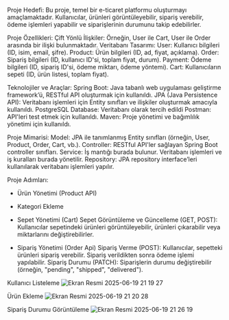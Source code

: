 Proje Hedefi:
Bu proje, temel bir e-ticaret platformu oluşturmayı amaçlamaktadır. Kullanıcılar, ürünleri görüntüleyebilir, sipariş verebilir, ödeme işlemleri yapabilir ve siparişlerinin durumunu takip edebilirler.

Proje Özellikleri:
Çift Yönlü İlişkiler: Örneğin, User ile Cart, User ile Order arasında bir ilişki bulunmaktadır.
Veritabanı Tasarımı:
User: Kullanıcı bilgileri (ID, isim, email, şifre).
Product: Ürün bilgileri (ID, ad, fiyat, açıklama).
Order: Sipariş bilgileri (ID, kullanıcı ID'si, toplam fiyat, durum).
Payment: Ödeme bilgileri (ID, sipariş ID'si, ödeme miktarı, ödeme yöntemi).
Cart: Kullanıcıların sepeti (ID, ürün listesi, toplam fiyat).

Teknolojiler ve Araçlar:
Spring Boot: Java tabanlı web uygulaması geliştirme framework’ü, RESTful API oluşturmak için kullanıldı.
JPA (Java Persistence API): Veritabanı işlemleri için Entity sınıfları ve ilişkiler oluşturmak amacıyla kullanıldı.
PostgreSQL Database: Veritabanı olarak tercih edildi 
Postman: API'leri test etmek için kullanıldı.
Maven: Proje yönetimi ve bağımlılık yönetimi için kullanıldı.

Proje Mimarisi:
Model: JPA ile tanımlanmış Entity sınıfları (örneğin, User, Product, Order, Cart, vb.).
Controller: RESTful API'ler sağlayan Spring Boot controller sınıfları.
Service: İş mantığı burada bulunur. Veritabanı işlemleri ve iş kuralları burada yönetilir.
Repository: JPA repository interface’leri kullanılarak veritabanı işlemleri yapılır.

Proje Adımları:
* Ürün Yönetimi (Product API)

* Kategori Ekleme
   
* Sepet Yönetimi (Cart)
Sepet Görüntüleme ve Güncelleme (GET, POST): Kullanıcılar sepetindeki ürünleri görüntüleyebilir, ürünleri çıkarabilir veya miktarlarını değiştirebilirler.

* Sipariş Yönetimi (Order Api)
Sipariş Verme (POST): Kullanıcılar, sepetteki ürünleri sipariş verebilir. Sipariş verildikten sonra ödeme işlemi yapılabilir.
Sipariş Durumu (PATCH): Siparişlerin durumu değiştirebilir (örneğin, "pending", "shipped", "delivered").

Kullanıcı Listeleme 
![Ekran Resmi 2025-06-19 21 19 27](https://github.com/user-attachments/assets/abb07c63-2df0-4bb7-809a-557bea9dc2ce)

Ürün Ekleme
![Ekran Resmi 2025-06-19 21 20 28](https://github.com/user-attachments/assets/1c49a8e4-3920-4a6c-9c51-751331850140)

Sipariş Durumu Görüntüleme
![Ekran Resmi 2025-06-19 21 26 19](https://github.com/user-attachments/assets/5965f535-df41-4a28-b765-d3473ab4e72c)





